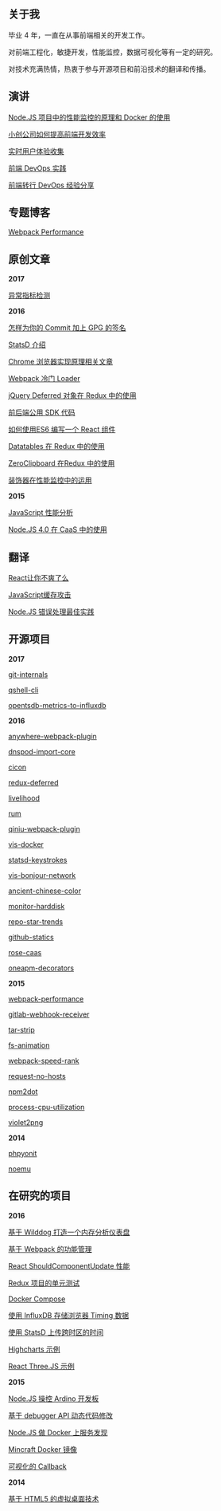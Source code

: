 ## 关于我

毕业 4 年，一直在从事前端相关的开发工作。

对前端工程化，敏捷开发，性能监控，数据可视化等有一定的研究。

对技术充满热情，热衷于参与开源项目和前沿技术的翻译和传播。

## 演讲

[Node.JS 项目中的性能监控的原理和 Docker 的使用](https://github.com/longtian/node-party-10)

[小创公司如何提高前端开发效率](http://www.slideshare.net/wyvernnot/frontend-devopsv10-62972604)

[实时用户体验收集](http://www.slideshare.net/wyvernnot/ss-63231573)

[前端 DevOps 实践](http://www.slideshare.net/wyvernnot/frontend-devops-at-cloudinsight)

[前端转行 DevOps 经验分享](https://www.slideshare.net/wyvernnot/devops-75662935)

## 专题博客

[Webpack Performance](http://webpack-performance.com/)

## 原创文章
**2017**

[异常指标检测](https://github.com/longtian/introduction-to-outlier-detection)

**2016**

[怎样为你的 Commit 加上 GPG 的签名](https://github.com/longtian/gpg-howto)

[StatsD 介绍](https://github.com/longtian/introduction-to-statsd)

[Chrome 浏览器实现原理相关文章](https://github.com/longtian/awesome-chrome)

[Webpack 冷门 Loader](https://github.com/longtian/other-webpack-loaders)

[jQuery Deferred 对象在 Redux 中的使用](https://github.com/longtian/redux-deferred-example)

[前后端公用 SDK 代码](https://github.com/longtian/isomorphic-fetch-example)

[如何使用ES6 编写一个 React 组件](https://github.com/longtian/react-component-example)

[Datatables 在 Redux 中的使用](https://github.com/longtian/react-datatables-example)

[ZeroClipboard 在Redux 中的使用](https://github.com/longtian/react-zeroclipboard-example)

[装饰器在性能监控中的运用](https://github.com/longtian/node-oneapm-decorators)

**2015**

[JavaScript 性能分析](https://github.com/longtian/javascript_performance_measurement)

[Node.JS 4.0 在 CaaS 中的使用](https://github.com/longtian/hello_alauda)

## 翻译

[React让你不爽了么](https://github.com/longtian/react-makes-you-sad)

[JavaScript缓存攻击](https://github.com/longtian/cache_attack_in_javascript)

[Node.JS 错误处理最佳实践](https://github.com/longtian/Node-Production-Practices)

## 开源项目

**2017**

[git-internals](https://github.com/longtian/git-internals)

[qshell-cli](https://github.com/longtian/qshell-cli)
<span class='badges npm'/>

[opentsdb-metrics-to-influxdb](https://github.com/longtian/opentsdb-metrics-to-influxdb)

**2016**

[anywhere-webpack-plugin](https://github.com/longtian/anywhere-webpack-plugin)
<span class='badges npm'/>

[dnspod-import-core](https://github.com/longtian/dnspod-import-core)
<span class='badges npm'/>

[cicon](https://github.com/cloudinsight/cicon)
<span class='badges npm'/>

[redux-deferred](https://github.com/longtian/redux-deferred)
<span class='badges npm'/>

[livelihood](https://github.com/longtian/livelihood)

[rum](https://github.com/longtian/rum)

[qiniu-webpack-plugin](https://github.com/longtian/qiniu-webpack-plugin)
<span class='badges npm'/>

[vis-docker](https://github.com/longtian/vis-docker)
<span class='badges docker'/>

[statsd-keystrokes](https://github.com/longtian/statsd-keystrokes)
<span class='badges npm'/>

[vis-bonjour-network](https://github.com/longtian/vis-bonjour-network)
<span class='badges npm'/>

[ancient-chinese-color](https://github.com/longtian/ancient-chinese-color)
<span class='badges npm'/>

[monitor-harddisk](https://github.com/longtian/monitor-harddisk)

[repo-star-trends](https://github.com/longtian/repo-star-trends)

[github-statics](https://github.com/longtian/github-statics)

[rose-caas](https://github.com/longtian/rose-caas)

[oneapm-decorators](https://github.com/longtian/node-oneapm-decorators)
<span class='badges npm'/>


**2015**

[webpack-performance](https://github.com/longtian/webpack-performance)
<span class='badges npm'/>

[gitlab-webhook-receiver](https://github.com/longtian/gitlab-webhook-receiver)
<span class='badges npm'/>

[tar-strip](https://github.com/longtian/tar-strip)
<span class='badges npm'/>

[fs-animation](https://github.com/longtian/fs-animation)
<span class='badges npm'/>

[webpack-speed-rank](https://github.com/longtian/webpack-speed-rank)
<span class='badges npm'/>

[request-no-hosts](https://github.com/longtian/request-no-hosts)
<span class='badges npm'/>

[npm2dot](https://github.com/longtian/npm2dot)
<span class='badges npm'/>

[process-cpu-utilization](https://github.com/longtian/process-cpu-utilization)
<span class='badges npm'/>

[violet2png](https://github.com/longtian/violet2png)
<span class='badges npm'/>

**2014**

[phpyonit](https://github.com/longtian/phpyonit)

[noemu](https://github.com/longtian/noemu)

## 在研究的项目

**2016**

[基于 Wilddog 打造一个内存分析仪表盘](https://github.com/longtian/v8-memory-dashboard)

[基于 Webpack 的功能管理](https://github.com/longtian/feature-toggles-with-webpack)

[React ShouldComponentUpdate 性能](https://github.com/longtian/react-scu)

[Redux 项目的单元测试](https://github.com/longtian/redux-unit-test-example)

[Docker Compose](https://github.com/longtian/docker-compose-examples)

[使用 InfluxDB 存储浏览器 Timing 数据](https://github.com/longtian/timing-influxdb)

[使用 StatsD 上传跨时区的时间](https://github.com/longtian/statsd-clock)

[Highcharts 示例](https://github.com/longtian/highcharts-example)

[React Three.JS 示例](https://github.com/longtian/react-three-example)

**2015**

[Node.JS 操控 Ardino 开发板](https://github.com/longtian/mbot)

[基于 debugger API 动态代码修改](https://github.com/longtian/interference_demo)

[Node.JS 做 Docker 上服务发现](https://github.com/longtian/node-registor)

[Mincraft Docker 镜像](https://github.com/longtian/docker-minecraft-server)

[可视化的 Callback](https://github.com/longtian/visual-callback-demo)

**2014**

[基于 HTML5 的虚拟桌面技术](https://github.com/longtian/html5-vdi)
